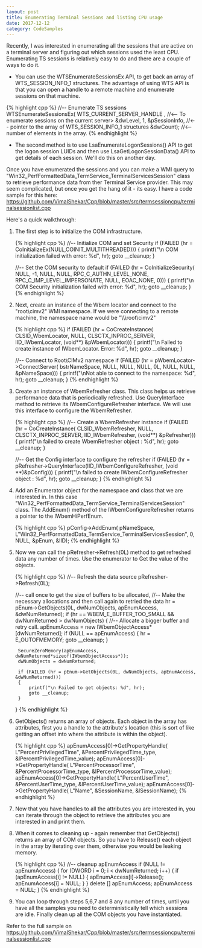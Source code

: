 ```yaml
---
layout: post
title: Enumerating Terminal Sessions and listing CPU usage
date: 2017-12-12
category: CodeSamples
---
```


Recently, I was interested in enumerating all the sessions that are active on a terminal server and figuring out which sessions used the least CPU. Enumerating TS sessions is relatively easy to do and there are a couple of ways to do it. 

* You can use the WTSEnumerateSessionsEx API, to get back an array of WTS_SESSION_INFO_1 structures. The advantage of using WTS API is that you can open a handle to a remote machine and enumerate sessions on that machine.

{% highlight cpp %}
    //-- Enumerate TS sessions
    WTSEnumerateSessionsEx( 
        WTS_CURRENT_SERVER_HANDLE ,  //<-- To enumerate sessions on the current server>
        &dwLevel, 
        1, 
        &pSessionInfo,  //<-- pointer to the array of WTS_SESSION_INFO_1 structures
        &dwCount);      //<-- number of elements in the array.
{% endhighlight %}

* The second method is to use LsaEnumerateLogonSessions() API to get the logon session LUIDs and then use LsaGetLogonSessionData() API to get details of each session. We'll do this on another day.

Once you have enumerated the sessions and you can make a WMI query to "Win32_PerfFormattedData_TermService_TerminalServicesSession" class to retrieve performance data from ther Terminal Service provider. This may seem complicated, but once you get the hang of it - its easy. I have a code sample for this here: https://github.com/VimalShekar/Cpp/blob/master/src/termsessioncpu/terminalsessionlist.cpp


Here's a quick walkthrough:
1. The first step is to initialize the COM infrastructure.

    {% highlight cpp %}
    //-- Initialize COM and set Security 
    if (FAILED (hr = CoInitializeEx(NULL,COINIT_MULTITHREADED)))
    {
        printf("\n COM initialization failed with error: %d", hr);
        goto __cleanup;
    }

    //-- Set the COM security to default
    if (FAILED (hr = CoInitializeSecurity( NULL, -1, NULL, NULL, RPC_C_AUTHN_LEVEL_NONE, RPC_C_IMP_LEVEL_IMPERSONATE, NULL, EOAC_NONE, 0)))
    {
        printf("\n COM Security initialization failed with error: %d", hr);
        goto __cleanup;
    }
    {% endhighlight %}

2. Next, create an instance of the Wbem locator and connect to the "root\cimv2" WMI namespace. If we were connecting to a remote machine, the namespace name would be "\\\\<server>\\root\\cimv2"

    {% highlight cpp %}
    if (FAILED (hr = CoCreateInstance( CLSID_WbemLocator, NULL, CLSCTX_INPROC_SERVER, IID_IWbemLocator, (void**) &pWbemLocator)))
    {
        printf("\n Failed to create instance of IWbemLocator. Error: %d", hr);
        goto __cleanup;
    }

    //-- Connect to Root\CIMv2 namespace
    if (FAILED (hr = pWbemLocator->ConnectServer( bstrNameSpace, NULL, NULL, NULL, 0L, NULL, NULL, &pNameSpace)))
    {
        printf("\nNot able to connect to the namespace: %d", hr);
        goto __cleanup;
    }
    {% endhighlight %}

3. Create an instance of WbemRefresher class. This class helps us retrieve performance data that is periodically refreshed. Use QueryInterface method to retrieve its IWbemConfigureRefresher interface. We will use this interface to configure the WbemRefresher.

    {% highlight cpp %}
    //-- Create a WbemRefresher instance
    if (FAILED (hr = CoCreateInstance( CLSID_WbemRefresher, NULL, CLSCTX_INPROC_SERVER, IID_IWbemRefresher,  (void**) &pRefresher)))
    {
        printf("\n failed to create WbemRefresher object : %d", hr);
        goto __cleanup;
    }

    //-- Get the Config interface to configure the refresher
    if (FAILED (hr = pRefresher->QueryInterface(IID_IWbemConfigureRefresher, (void **)&pConfig)))
    {
        printf("\n failed to create IWbemConfigureRefresher object : %d", hr);
        goto __cleanup;
    }
    {% endhighlight %}

4. Add an Enumerator object for the namespace and class that we are interested in. In this case  "Win32_PerfFormattedData_TermService_TerminalServicesSession" class. The AddEnum() method of the IWbemConfigureRefresher returns a pointer to the IWbemHiPerfEnum.

    {% highlight cpp %}
    pConfig->AddEnum( pNameSpace, L"Win32_PerfFormattedData_TermService_TerminalServicesSession", 0, NULL, &pEnum, &lID);
    {% endhighlight %}

5. Now we can call the pRefresher->Refresh(0L) method to get refreshed data any number of times. Use the enumerator to Get the value of the objects. 

    {% highlight cpp %}
    //-- Refresh the data source
    pRefresher->Refresh(0L);

    //-- call once to get the size of buffers to be allocated, 
    //-- Make the necessary allocations and then call again to retried the data
    hr = pEnum->GetObjects(0L, dwNumObjects, apEnumAccess, &dwNumReturned);
    if (hr == WBEM_E_BUFFER_TOO_SMALL && dwNumReturned > dwNumObjects)
    {
        //-- Allocate a bigger buffer and retry call.
        apEnumAccess = new IWbemObjectAccess*[dwNumReturned];
        if (NULL == apEnumAccess)
        {
            hr = E_OUTOFMEMORY;
            goto __cleanup;
        }

        SecureZeroMemory(apEnumAccess, dwNumReturned*sizeof(IWbemObjectAccess*));
        dwNumObjects = dwNumReturned;

        if (FAILED (hr = pEnum->GetObjects(0L, dwNumObjects, apEnumAccess, &dwNumReturned)))
        {
            printf("\n Failed to get objects: %d", hr);
            goto __cleanup;
        }
    } 
    {% endhighlight %}

6. GetObjects() returns an array of objects. Each object in the array has attributes, first you a handle to the attribute's location (this is sort of like getting an offset into where the attribute is within the object). 

    {% highlight cpp %}
    apEnumAccess[0]->GetPropertyHandle( L"PercentPrivilegedTime", &PercentPrivilegedTime_type, &lPercentPrivilegedTime_value);
    apEnumAccess[0]->GetPropertyHandle( L"PercentProcessorTime", &PercentProcessorTime_type, &lPercentProcessorTime_value);
    apEnumAccess[0]->GetPropertyHandle( L"PercentUserTime", &PercentUserTime_type, &lPercentUserTime_value);
    apEnumAccess[0]->GetPropertyHandle( L"Name", &SessionName, &lSessionName);
    {% endhighlight %}

7. Now that you have handles to all the attributes you are interested in, you can iterate through the object to retrieve the attributes you are interested in and print them.

8. When it comes to cleaning up - again remember that  GetObjects() returns an array of COM objects. So you have to Release() each object in the array by iterating over them, otherwise you would be leaking memory.

    {% highlight cpp %}
    //-- cleanup apEnumAccess
    if (NULL != apEnumAccess)
    {
        for (DWORD i = 0; i < dwNumReturned; i++)
        {
            if (apEnumAccess[i] != NULL)
            {
                apEnumAccess[i]->Release();
                apEnumAccess[i] = NULL;
            }
        }
        delete [] apEnumAccess;
        apEnumAccess = NULL;
    }
    {% endhighlight %}
    
9. You can loop through steps 5,6,7 and 8 any number of times, until you have all the samples you need to deterministically tell which sessions are idle. Finally clean up all the COM objects you have instantiated.

Refer to the full sample on  https://github.com/VimalShekar/Cpp/blob/master/src/termsessioncpu/terminalsessionlist.cpp

